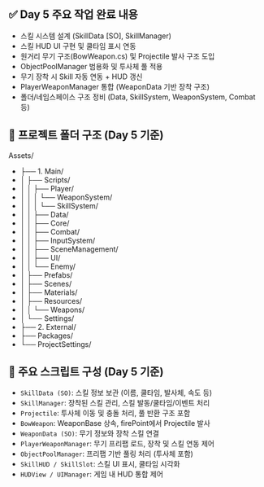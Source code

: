 ## ✅ Day 5 주요 작업 완료 내용

- 스킬 시스템 설계 (SkillData [SO], SkillManager)
- 스킬 HUD UI 구현 및 쿨타임 표시 연동
- 원거리 무기 구조(BowWeapon.cs) 및 Projectile 발사 구조 도입
- ObjectPoolManager 범용화 및 투사체 풀 적용
- 무기 장착 시 Skill 자동 연동 + HUD 갱신
- PlayerWeaponManager 통합 (WeaponData 기반 장착 구조)
- 폴더/네임스페이스 구조 정비 (Data, SkillSystem, WeaponSystem, Combat 등)

## 📁 프로젝트 폴더 구조 (Day 5 기준)

Assets/
- ├── 1. Main/
- │   ├── Scripts/
- │   │   ├── Player/
- │   │   │   └── WeaponSystem/
- │   │   │   └── SkillSystem/
- │   │   ├── Data/
- │   │   ├── Core/
- │   │   ├── Combat/
- │   │   ├── InputSystem/
- │   │   ├── SceneManagement/
- │   │   ├── UI/
- │   │   └── Enemy/
- │   ├── Prefabs/
- │   ├── Scenes/
- │   ├── Materials/
- │   ├── Resources/
- │   │   └── Weapons/
- │   └── Settings/
- ├── 2. External/
- ├── Packages/
- └── ProjectSettings/

## 🔧 주요 스크립트 구성 (Day 5 기준)

- `SkillData (SO)`: 스킬 정보 보관 (이름, 쿨타임, 발사체, 속도 등)
- `SkillManager`: 장착된 스킬 관리, 스킬 발동/쿨타임/이벤트 처리
- `Projectile`: 투사체 이동 및 충돌 처리, 풀 반환 구조 포함
- `BowWeapon`: WeaponBase 상속, firePoint에서 Projectile 발사
- `WeaponData (SO)`: 무기 정보와 장착 스킬 연결
- `PlayerWeaponManager`: 무기 프리팹 로드, 장착 및 스킬 연동 제어
- `ObjectPoolManager`: 프리팹 기반 풀링 처리 (투사체 포함)
- `SkillHUD / SkillSlot`: 스킬 UI 표시, 쿨타임 시각화
- `HUDView / UIManager`: 게임 내 HUD 통합 제어


